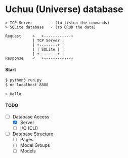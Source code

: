 # Uchuu (Universe) database

```
> TCP Server		- (to listen the commands)
> SQLite database	- (to CRUD the data)

Request		>	+------------+
			| TCP Server |
			| +--------+ |
			| | SQLite | |
			| +--------+ |
Response	<	+------------+
```

#### Start

```bash
$ python3 run.py
$ nc localhost 8888

> Hello
```

#### TODO
- [ ] Database Access
	- [x] Server
	- [ ] I/O (CLI)
- [ ] Database Structure
	- [ ] Pages
	- [ ] Model Groups
	- [ ] Models
